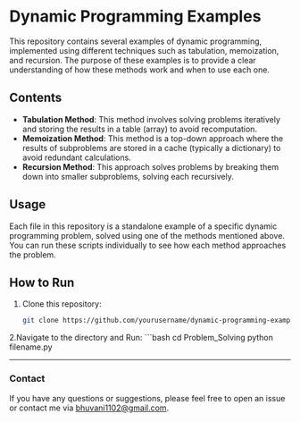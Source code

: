 # Dynamic Programming Examples

This repository contains several examples of dynamic programming, implemented using different techniques such as tabulation, memoization, and recursion. The purpose of these examples is to provide a clear understanding of how these methods work and when to use each one.

## Contents

- **Tabulation Method**: This method involves solving problems iteratively and storing the results in a table (array) to avoid recomputation.
- **Memoization Method**: This method is a top-down approach where the results of subproblems are stored in a cache (typically a dictionary) to avoid redundant calculations.
- **Recursion Method**: This approach solves problems by breaking them down into smaller subproblems, solving each recursively.

## Usage

Each file in this repository is a standalone example of a specific dynamic programming problem, solved using one of the methods mentioned above. You can run these scripts individually to see how each method approaches the problem.



## How to Run

1. Clone this repository:
   ```bash
   git clone https://github.com/yourusername/dynamic-programming-examples.git
2.Navigate to the directory and Run:
    ```bash
   cd Problem_Solving
   python filename.py

------
### Contact

If you have any questions or suggestions, please feel free to open an issue or contact me via bhuvani1102@gmail.com.
